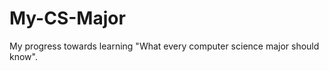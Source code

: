 My-CS-Major
===========

My progress towards learning "What every computer science major should know".
